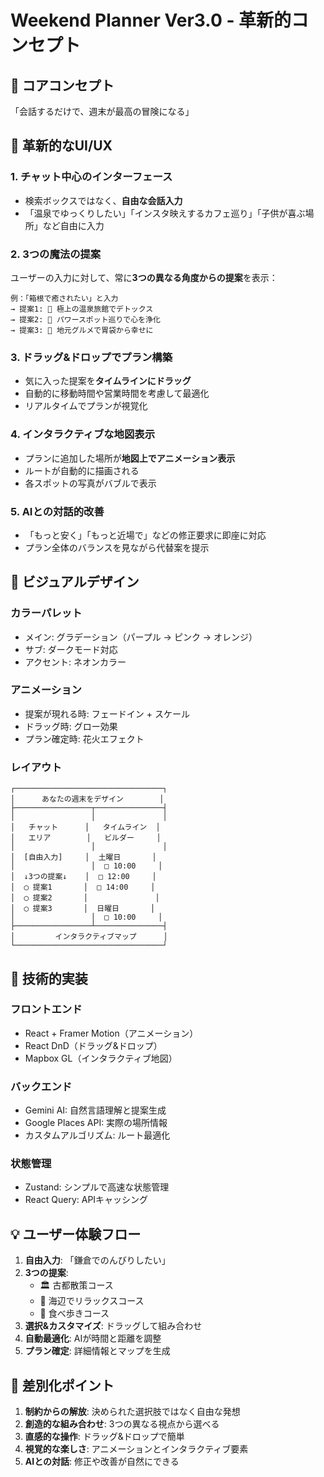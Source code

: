 # Weekend Planner Ver3.0 - 革新的コンセプト

## 🎯 コアコンセプト
「会話するだけで、週末が最高の冒険になる」

## 🌟 革新的なUI/UX

### 1. チャット中心のインターフェース
- 検索ボックスではなく、**自由な会話入力**
- 「温泉でゆっくりしたい」「インスタ映えするカフェ巡り」「子供が喜ぶ場所」など自由に入力

### 2. 3つの魔法の提案
ユーザーの入力に対して、常に**3つの異なる角度からの提案**を表示：

```
例：「箱根で癒されたい」と入力
→ 提案1: 🏨 極上の温泉旅館でデトックス
→ 提案2: 🚶 パワースポット巡りで心を浄化
→ 提案3: 🍜 地元グルメで胃袋から幸せに
```

### 3. ドラッグ&ドロップでプラン構築
- 気に入った提案を**タイムラインにドラッグ**
- 自動的に移動時間や営業時間を考慮して最適化
- リアルタイムでプランが視覚化

### 4. インタラクティブな地図表示
- プランに追加した場所が**地図上でアニメーション表示**
- ルートが自動的に描画される
- 各スポットの写真がバブルで表示

### 5. AIとの対話的改善
- 「もっと安く」「もっと近場で」などの修正要求に即座に対応
- プラン全体のバランスを見ながら代替案を提示

## 🎨 ビジュアルデザイン

### カラーパレット
- メイン: グラデーション（パープル → ピンク → オレンジ）
- サブ: ダークモード対応
- アクセント: ネオンカラー

### アニメーション
- 提案が現れる時: フェードイン + スケール
- ドラッグ時: グロー効果
- プラン確定時: 花火エフェクト

### レイアウト
```
┌─────────────────────────────────┐
│      あなたの週末をデザイン        │
├─────────────────┬───────────────┤
│                 │               │
│   チャット      │   タイムライン  │
│   エリア        │   ビルダー     │
│                 │               │
│  [自由入力]     │  土曜日       │
│                 │  □ 10:00     │
│  ↓3つの提案↓    │  □ 12:00     │
│  ◯ 提案1       │  □ 14:00     │
│  ◯ 提案2       │               │
│  ◯ 提案3       │  日曜日       │
│                 │  □ 10:00     │
├─────────────────┴───────────────┤
│         インタラクティブマップ      │
└─────────────────────────────────┘
```

## 🚀 技術的実装

### フロントエンド
- React + Framer Motion（アニメーション）
- React DnD（ドラッグ&ドロップ）
- Mapbox GL（インタラクティブ地図）

### バックエンド
- Gemini AI: 自然言語理解と提案生成
- Google Places API: 実際の場所情報
- カスタムアルゴリズム: ルート最適化

### 状態管理
- Zustand: シンプルで高速な状態管理
- React Query: APIキャッシング

## 💡 ユーザー体験フロー

1. **自由入力**: 「鎌倉でのんびりしたい」
2. **3つの提案**: 
   - 🏛️ 古都散策コース
   - 🌊 海辺でリラックスコース
   - 🍡 食べ歩きコース
3. **選択&カスタマイズ**: ドラッグして組み合わせ
4. **自動最適化**: AIが時間と距離を調整
5. **プラン確定**: 詳細情報とマップを生成

## 🎯 差別化ポイント

1. **制約からの解放**: 決められた選択肢ではなく自由な発想
2. **創造的な組み合わせ**: 3つの異なる視点から選べる
3. **直感的な操作**: ドラッグ&ドロップで簡単
4. **視覚的な楽しさ**: アニメーションとインタラクティブ要素
5. **AIとの対話**: 修正や改善が自然にできる
